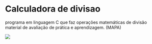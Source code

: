 # Calculadora de divisao
programa em linguagem C que faz operações matemáticas de divisão
material de avaliação de prática e aprendizagem. (MAPA)
<div>
<img src="https://img.freepik.com/vetores-gratis/calculadora-em-ilustracao-de-design-plano_118339-577.jpg?w=740">
<div>
